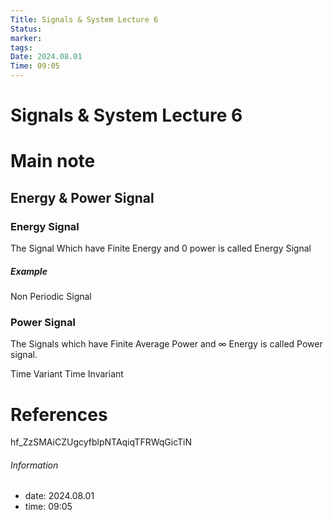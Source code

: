 ```yaml
---
Title: Signals & System Lecture 6
Status: 
marker: 
tags: 
Date: 2024.08.01
Time: 09:05
---
```

# Signals & System Lecture 6

# Main note

## Energy & Power Signal

### Energy Signal
The Signal Which have Finite Energy and $0$ power is called Energy Signal
##### Example
Non Periodic Signal

### Power Signal
The Signals which have Finite Average Power and $\infty$ Energy is called Power signal.

Time Variant
Time Invariant

# References
hf_ZzSMAiCZUgcyfblpNTAqiqTFRWqGicTiN


###### Information
- date: 2024.08.01
- time: 09:05